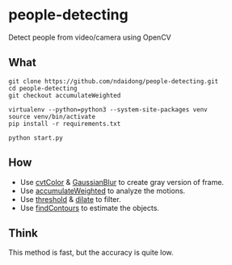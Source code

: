 # people-detecting
Detect people from video/camera using OpenCV


## What


```
git clone https://github.com/ndaidong/people-detecting.git
cd people-detecting
git checkout accumulateWeighted

virtualenv --python=python3 --system-site-packages venv
source venv/bin/activate
pip install -r requirements.txt

python start.py
```

## How

- Use [cvtColor](https://docs.opencv.org/3.2.0/d7/d1b/group__imgproc__misc.html#ga397ae87e1288a81d2363b61574eb8cab) & [GaussianBlur](https://docs.opencv.org/3.1.0/d4/d86/group__imgproc__filter.html#gaabe8c836e97159a9193fb0b11ac52cf1) to create gray version of frame.
- Use [accumulateWeighted](https://docs.opencv.org/2.4/modules/imgproc/doc/motion_analysis_and_object_tracking.html#accumulateweighted) to analyze the motions.
- Use [threshold](https://docs.opencv.org/3.1.0/d7/d1b/group__imgproc__misc.html#gae8a4a146d1ca78c626a53577199e9c57) & [dilate](https://docs.opencv.org/3.1.0/d4/d86/group__imgproc__filter.html#ga4ff0f3318642c4f469d0e11f242f3b6c) to filter.
- Use [findContours](https://docs.opencv.org/3.1.0/d3/dc0/group__imgproc__shape.html#ga17ed9f5d79ae97bd4c7cf18403e1689a) to estimate the objects. 


## Think

This method is fast, but the accuracy is quite low.
